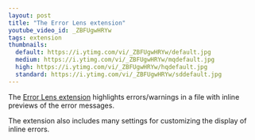```yaml
---
layout: post
title: "The Error Lens extension"
youtube_video_id: _ZBFUgwHRYw
tags: extension
thumbnails:
  default: https://i.ytimg.com/vi/_ZBFUgwHRYw/default.jpg
  medium: https://i.ytimg.com/vi/_ZBFUgwHRYw/mqdefault.jpg
  high: https://i.ytimg.com/vi/_ZBFUgwHRYw/hqdefault.jpg
  standard: https://i.ytimg.com/vi/_ZBFUgwHRYw/sddefault.jpg
---
```


The [Error Lens extension](https://marketplace.visualstudio.com/items?itemName=usernamehw.errorlens) highlights errors/warnings in a file with inline previews of the error messages.

The extension also includes many settings for customizing the display of inline errors.
